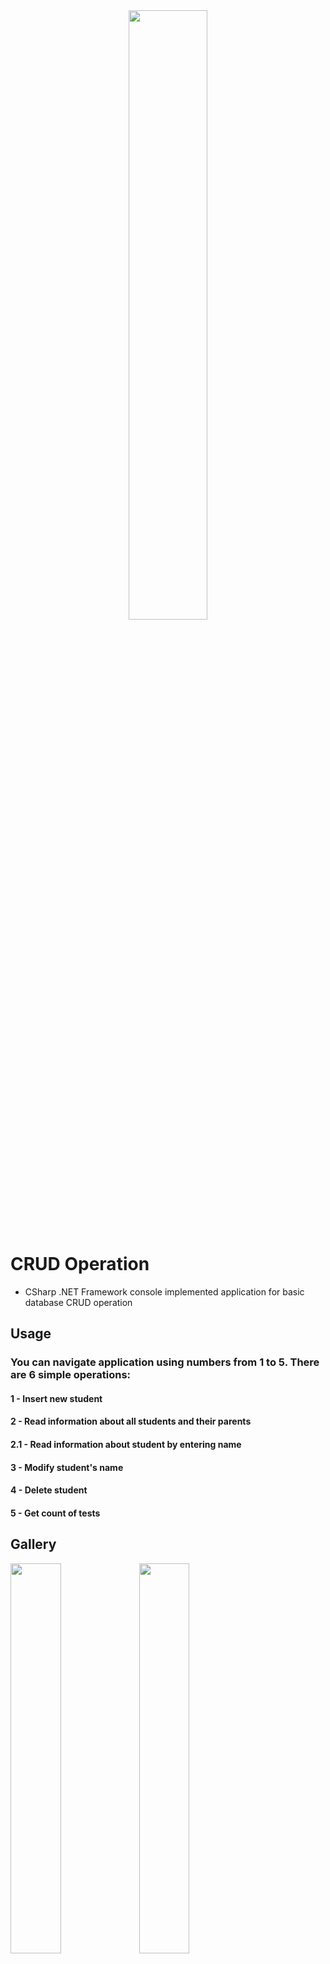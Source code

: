 
<div align = "center">
    <img src="https://cdn.discordapp.com/attachments/837093180783722536/1075840520535953488/CRUD-removebg-preview.png" width="50%">
</div>


# CRUD Operation

- CSharp .NET Framework console implemented application for basic database CRUD operation
## Usage
### You can navigate application using numbers from 1 to 5. There are 6 simple operations:
#### 1     - Insert new student
#### 2     - Read information about all students and their parents
#### 2.1   - Read information about student by entering name
#### 3     - Modify student's name
#### 4     - Delete student
#### 5     - Get count of tests


## Gallery

<div>
    <img src="https://cdn.discordapp.com/attachments/837093180783722536/1075842612596051999/image.png" width="40%"/>
    <img src="https://cdn.discordapp.com/attachments/837093180783722536/1075843538568364043/image.png" width="40%"/>
    <img src="https://cdn.discordapp.com/attachments/837093180783722536/1075844122553897101/image.png" width="80%"/>
    <img src="https://cdn.discordapp.com/attachments/837093180783722536/1075844382885949551/image.png" width="80%"/>
    <img src="https://cdn.discordapp.com/attachments/837093180783722536/1075844793697054770/image.png" width="40%"/>
    <img src="https://cdn.discordapp.com/attachments/837093180783722536/1075845202729771139/image.png" width="60%"/>
    <img src="https://cdn.discordapp.com/attachments/837093180783722536/1075845445827448953/image.png" width="30%"/>
</div>

## Application Information
#### Database information - Microsoft Access mdb database with OLEDB Provider
## Versioning

### Current Version - 1.0.0 (Stable)

## Authors

  - **Dobri Ivanov** - *C# Developer* -[GitHub](https://github.com/dobri-ivanov)
  - [Other Projects](https://github.com/dobri-ivanov?tab=repositories)

## License
[LICENSE.md](https://github.com/dobri-ivanov/Calories-Calculator/blob/main/LICENSE) file for details
